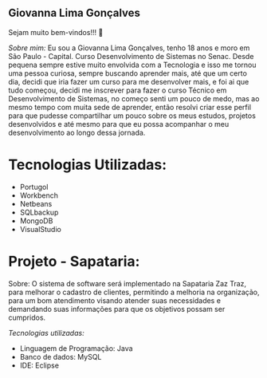 ## Giovanna Lima Gonçalves 
Sejam muito bem-vindos!!! 👋

*Sobre mim:*
Eu sou a Giovanna Lima Gonçalves, tenho 18 anos e moro em São Paulo - Capital. Curso Desenvolvimento de Sistemas no Senac.
Desde pequena sempre estive muito envolvida com a Tecnologia e isso me tornou uma pessoa curiosa, sempre buscando aprender mais,
até que um certo dia, decidi que iria fazer um curso para me desenvolver mais, e foi ai que tudo começou, decidi me inscrever para 
fazer o curso Técnico em Desenvolvimento de Sistemas, no começo senti um pouco de medo, mas ao mesmo tempo com muita sede de aprender,
então resolvi criar esse perfil para que pudesse compartilhar um pouco sobre os meus estudos, projetos desenvolvidos e até mesmo para que eu
possa acompanhar o meu desenvolvimento ao longo dessa jornada. 

# Tecnologias Utilizadas:
- Portugol
- Workbench
- Netbeans
- SQLbackup
- MongoDB
- VisualStudio

# Projeto - Sapataria:
Sobre: O sistema de software será implementado na Sapataria Zaz Traz, para melhorar o cadastro de clientes, permitindo a melhoria na organização, para um bom atendimento visando atender suas necessidades e demandando suas informações para que os objetivos possam ser cumpridos.

*Tecnologias utilizadas:*
- Linguagem de Programação: Java
- Banco de dados: MySQL
- IDE: Eclipse
